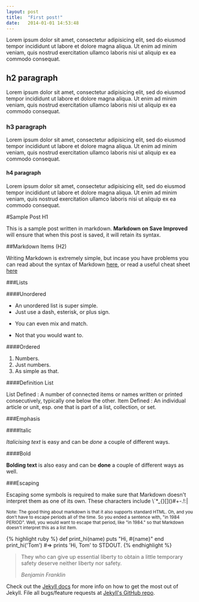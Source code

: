 ```yaml
---
layout: post
title:  "First post!"
date:   2014-01-01 14:53:48
---
```


Lorem ipsum dolor sit amet, consectetur adipisicing elit, sed do eiusmod
tempor incididunt ut labore et dolore magna aliqua. Ut enim ad minim veniam,
quis nostrud exercitation ullamco laboris nisi ut aliquip ex ea commodo
consequat.

## h2 paragraph

Lorem ipsum dolor sit amet, consectetur adipisicing elit, sed do eiusmod
tempor incididunt ut labore et dolore magna aliqua. Ut enim ad minim veniam,
quis nostrud exercitation ullamco laboris nisi ut aliquip ex ea commodo
consequat.

### h3 paragraph

Lorem ipsum dolor sit amet, consectetur adipisicing elit, sed do eiusmod
tempor incididunt ut labore et dolore magna aliqua. Ut enim ad minim veniam,
quis nostrud exercitation ullamco laboris nisi ut aliquip ex ea commodo
consequat.

#### h4 paragraph

Lorem ipsum dolor sit amet, consectetur adipisicing elit, sed do eiusmod
tempor incididunt ut labore et dolore magna aliqua. Ut enim ad minim veniam,
quis nostrud exercitation ullamco laboris nisi ut aliquip ex ea commodo
consequat.

#Sample Post H1

This is a sample post written in markdown. __Markdown on Save Improved__ will ensure that when this post is saved, it will retain its syntax.

##Markdown Items (H2)

Writing Markdown is extremely simple, but incase you have problems you can read about the syntax of Markdown [here](http://daringfireball.net/projects/markdown/syntax "Markdon: Syntax"), or read a useful cheat sheet [here](http://support.mashery.com/docs/customizing\_your\_portal/Markdown\_Cheat\_Sheet "Markdown Cheat Sheet")

###Lists

####Unordered

- An unordered list is super simple.
- Just use a dash, esterisk, or plus sign.
* You can even mix and match.
+ Not that you would want to.

####Ordered

1. Numbers.
2. Just numbers.
3. As simple as that.

####Definition List

List Defined
: A number of connected items or names written or printed consecutively, typically one below the other.
Item Defined
: An individual article or unit, esp. one that is part of a list, collection, or set.

###Emphasis

####Italic

_Italicising text_ is easy and can be *done* a couple of different ways.

####Bold

__Bolding text__ is also easy and can be **done** a couple of different ways as well.

###Escaping

Escaping some symbols is required to make sure that Markdown doesn't interpret them as one of its own. These characters include \\`\*\_\{\}\[\]\(\)\#\+\-\.\!\:\|

<small>Note: The good thing about markdown is that it also supports standard HTML. Oh, and you don't have to escape periods all of the time. So you ended a sentence with, "in 1984 PERIOD". Well, you would want to escape that period, like "in 1984\." so that Markdown doesn't interpret this as a list item.</small>

{% highlight ruby %}
def print_hi(name)
  puts "Hi, #{name}"
end
print_hi('Tom')
#=> prints 'Hi, Tom' to STDOUT.
{% endhighlight %}

> They who can give up essential liberty to obtain a little temporary safety deserve neither liberty nor safety.
>
> <cite>Benjamin Franklin</cite>

Check out the [Jekyll docs][jekyll] for more info on how to get the most out of Jekyll. File all bugs/feature requests at [Jekyll's GitHub repo][jekyll-gh].

[jekyll-gh]: https://github.com/mojombo/jekyll
[jekyll]:    http://jekyllrb.com
